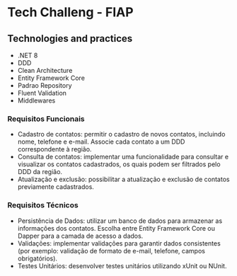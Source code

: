 # Tech Challeng - FIAP

## Technologies and practices
- .NET 8
- DDD
- Clean Architecture
- Entity Framework Core
- Padrao Repository
- Fluent Validation
- Middlewares


### Requisitos Funcionais
- Cadastro de contatos: permitir o cadastro de novos contatos, incluindo
nome, telefone e e-mail. Associe cada contato a um DDD correspondente
à região.
- Consulta de contatos: implementar uma funcionalidade para consultar e
visualizar os contatos cadastrados, os quais podem ser filtrados pelo DDD
da região.
- Atualização e exclusão: possibilitar a atualização e exclusão de contatos
previamente cadastrados.

### Requisitos Técnicos
- Persistência de Dados: utilizar um banco de dados para armazenar as
informações dos contatos. Escolha entre Entity Framework Core ou
Dapper para a camada de acesso a dados.
- Validações: implementar validações para garantir dados consistentes
(por exemplo: validação de formato de e-mail, telefone, campos
obrigatórios).
- Testes Unitários: desenvolver testes unitários utilizando xUnit ou NUnit.
